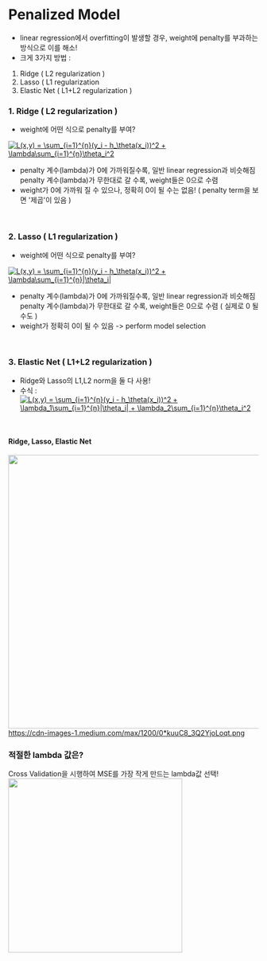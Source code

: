 # Penalized Model
- linear regression에서 overfitting이 발생할 경우, weight에 penalty를 부과하는 방식으로 이를 해소!
- 크게 3가지 방법 : 
 1) Ridge ( L2 regularization )
 2) Lasso ( L1 regularization
 3) Elastic Net ( L1+L2 regularization )


### 1. Ridge ( L2 regularization )
- weight에 어떤 식으로 penalty를 부여? </br>

<a href="https://www.codecogs.com/eqnedit.php?latex=L(x,y)&space;=&space;\sum_{i=1}^{n}(y_i&space;-&space;h_\theta(x_i))^2&space;&plus;&space;\lambda\sum_{i=1}^{n}\theta_i^2" target="_blank"><img src="https://latex.codecogs.com/gif.latex?L(x,y)&space;=&space;\sum_{i=1}^{n}(y_i&space;-&space;h_\theta(x_i))^2&space;&plus;&space;\lambda\sum_{i=1}^{n}\theta_i^2" title="L(x,y) = \sum_{i=1}^{n}(y_i - h_\theta(x_i))^2 + \lambda\sum_{i=1}^{n}\theta_i^2" /></a>
</br>
- penalty 계수(lambda)가 0에 가까워질수록, 일반 linear regression과 비슷해짐 </br>
  penalty 계수(lambda)가 무한대로 갈 수록, weight들은 0으로 수렴
- weight가 0에 가까워 질 수 있으나, 정확히 0이 될 수는 없음! ( penalty term을 보면 '제곱'이 있음 )
</br>

### 2. Lasso ( L1 regularization )
- weight에 어떤 식으로 penalty를 부여? </br>

<a href="https://www.codecogs.com/eqnedit.php?latex=L(x,y)&space;=&space;\sum_{i=1}^{n}(y_i&space;-&space;h_\theta(x_i))^2&space;&plus;&space;\lambda\sum_{i=1}^{n}|\theta_i|" target="_blank"><img src="https://latex.codecogs.com/gif.latex?L(x,y)&space;=&space;\sum_{i=1}^{n}(y_i&space;-&space;h_\theta(x_i))^2&space;&plus;&space;\lambda\sum_{i=1}^{n}|\theta_i|" title="L(x,y) = \sum_{i=1}^{n}(y_i - h_\theta(x_i))^2 + \lambda\sum_{i=1}^{n}|\theta_i|" /></a>
</br>
- penalty 계수(lambda)가 0에 가까워질수록, 일반 linear regression과 비슷해짐 </br>
  penalty 계수(lambda)가 무한대로 갈 수록, weight들은 0으로 수렴 ( 실제로 0 될 수도 )
- weight가 정확히 0이 될 수 있음 -> perform model selection
</br>

### 3. Elastic Net ( L1+L2 regularization )
- Ridge와 Lasso의 L1,L2 norm을 둘 다 사용!
- 수식 : </br>
<a href="https://www.codecogs.com/eqnedit.php?latex=L(x,y)&space;=&space;\sum_{i=1}^{n}(y_i&space;-&space;h_\theta(x_i))^2&space;&plus;&space;\lambda_1\sum_{i=1}^{n}|\theta_i|&space;&plus;&space;\lambda_2\sum_{i=1}^{n}\theta_i^2" target="_blank"><img src="https://latex.codecogs.com/gif.latex?L(x,y)&space;=&space;\sum_{i=1}^{n}(y_i&space;-&space;h_\theta(x_i))^2&space;&plus;&space;\lambda_1\sum_{i=1}^{n}|\theta_i|&space;&plus;&space;\lambda_2\sum_{i=1}^{n}\theta_i^2" title="L(x,y) = \sum_{i=1}^{n}(y_i - h_\theta(x_i))^2 + \lambda_1\sum_{i=1}^{n}|\theta_i| + \lambda_2\sum_{i=1}^{n}\theta_i^2" /></a>
</br>

#### Ridge, Lasso, Elastic Net
<img src="https://cdn-images-1.medium.com/max/1200/0*kuuC8_3Q2YjoLoqt.png" width="550" /> </br>
https://cdn-images-1.medium.com/max/1200/0*kuuC8_3Q2YjoLoqt.png
</br>

### 적절한 lambda 값은?
Cross Validation을 시행하여 MSE를 가장 작게 만드는 lambda값 선택!
<img src="https://i.stack.imgur.com/bzG36.png" width="350" /> </br>
